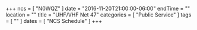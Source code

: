 +++
ncs = [ "N0WQZ" ]
date = "2016-11-20T21:00:00-06:00"
endTime = ""
location = ""
title = "UHF/VHF Net 47"
categories = [ "Public Service" ]
tags = [ "" ]
dates = [ "NCS Schedule" ]
+++

